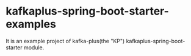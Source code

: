 # kafkaplus-spring-boot-starter-examples
It is an example project of kafka-plus(the "KP") kafkaplus-spring-boot-starter module.
